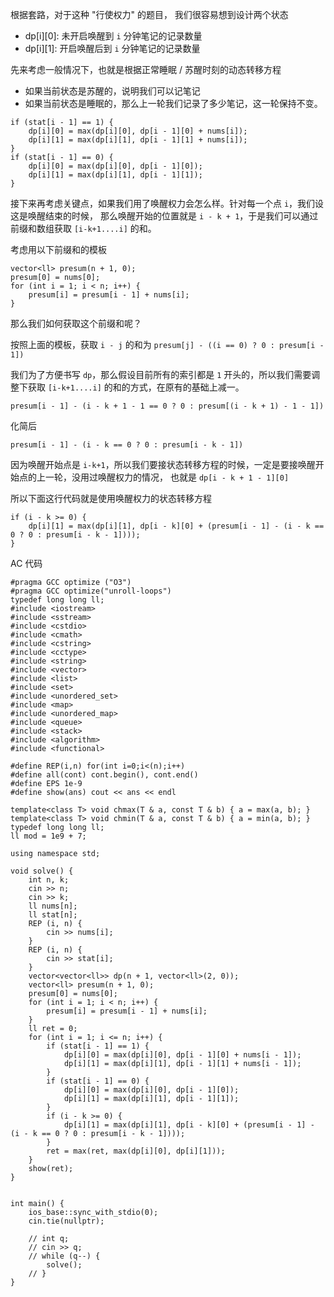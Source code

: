 根据套路，对于这种 "行使权力" 的题目，
我们很容易想到设计两个状态
- dp[i][0]: 未开启唤醒到 `i` 分钟笔记的记录数量
- dp[i][1]: 开启唤醒后到 `i` 分钟笔记的记录数量

先来考虑一般情况下，也就是根据正常睡眠 / 苏醒时刻的动态转移方程
- 如果当前状态是苏醒的，说明我们可以记笔记
- 如果当前状态是睡眠的，那么上一轮我们记录了多少笔记，这一轮保持不变。
```
if (stat[i - 1] == 1) {
    dp[i][0] = max(dp[i][0], dp[i - 1][0] + nums[i]);
    dp[i][1] = max(dp[i][1], dp[i - 1][1] + nums[i]);
}
if (stat[i - 1] == 0) {
    dp[i][0] = max(dp[i][0], dp[i - 1][0]);
    dp[i][1] = max(dp[i][1], dp[i - 1][1]);
}
```

接下来再考虑关键点，如果我们用了唤醒权力会怎么样。针对每一个点 `i`，我们设这是唤醒结束的时候，
那么唤醒开始的位置就是 `i - k + 1`，于是我们可以通过前缀和数组获取 `[i-k+1....i]` 的和。

考虑用以下前缀和的模板
```
vector<ll> presum(n + 1, 0);
presum[0] = nums[0];
for (int i = 1; i < n; i++) {
    presum[i] = presum[i - 1] + nums[i];
}
```

那么我们如何获取这个前缀和呢？

按照上面的模板，获取 `i - j` 的和为 `presum[j] - ((i == 0) ? 0 : presum[i - 1])`

我们为了方便书写 `dp`，那么假设目前所有的索引都是 `1` 开头的，所以我们需要调整下获取 `[i-k+1....i]` 的和的方式，在原有的基础上减一。

`presum[i - 1] - (i - k + 1 - 1 == 0 ? 0 : presum[(i - k + 1) - 1 - 1])`

化简后

`presum[i - 1] - (i - k == 0 ? 0 : presum[i - k - 1])`

因为唤醒开始点是 `i-k+1`，所以我们要接状态转移方程的时候，一定是要接唤醒开始点的上一轮，没用过唤醒权力的情况，
也就是 `dp[i - k + 1 - 1][0]`

所以下面这行代码就是使用唤醒权力的状态转移方程

```
if (i - k >= 0) {
    dp[i][1] = max(dp[i][1], dp[i - k][0] + (presum[i - 1] - (i - k == 0 ? 0 : presum[i - k - 1])));
}
```

AC 代码

```
#pragma GCC optimize ("O3")
#pragma GCC optimize("unroll-loops")
typedef long long ll;
#include <iostream> 
#include <sstream> 
#include <cstdio> 
#include <cmath> 
#include <cstring> 
#include <cctype> 
#include <string> 
#include <vector> 
#include <list> 
#include <set> 
#include <unordered_set>
#include <map> 
#include <unordered_map>
#include <queue> 
#include <stack> 
#include <algorithm> 
#include <functional> 

#define REP(i,n) for(int i=0;i<(n);i++)
#define all(cont) cont.begin(), cont.end()
#define EPS 1e-9
#define show(ans) cout << ans << endl

template<class T> void chmax(T & a, const T & b) { a = max(a, b); } 
template<class T> void chmin(T & a, const T & b) { a = min(a, b); } 
typedef long long ll;
ll mod = 1e9 + 7;
 
using namespace std;

void solve() {
    int n, k;
    cin >> n;
    cin >> k;
    ll nums[n];
    ll stat[n];
    REP (i, n) {
        cin >> nums[i];
    }
    REP (i, n) {
        cin >> stat[i];
    }
    vector<vector<ll>> dp(n + 1, vector<ll>(2, 0));
    vector<ll> presum(n + 1, 0);
    presum[0] = nums[0];
    for (int i = 1; i < n; i++) {
        presum[i] = presum[i - 1] + nums[i];
    }
    ll ret = 0;
    for (int i = 1; i <= n; i++) {
        if (stat[i - 1] == 1) {
            dp[i][0] = max(dp[i][0], dp[i - 1][0] + nums[i - 1]);
            dp[i][1] = max(dp[i][1], dp[i - 1][1] + nums[i - 1]);
        }
        if (stat[i - 1] == 0) {
            dp[i][0] = max(dp[i][0], dp[i - 1][0]);
            dp[i][1] = max(dp[i][1], dp[i - 1][1]);
        }
        if (i - k >= 0) {
            dp[i][1] = max(dp[i][1], dp[i - k][0] + (presum[i - 1] - (i - k == 0 ? 0 : presum[i - k - 1])));
        }
        ret = max(ret, max(dp[i][0], dp[i][1]));
    }
    show(ret);
}


int main() {
    ios_base::sync_with_stdio(0);
    cin.tie(nullptr);
 
    // int q;
    // cin >> q;
    // while (q--) {
        solve();
    // }
}
```